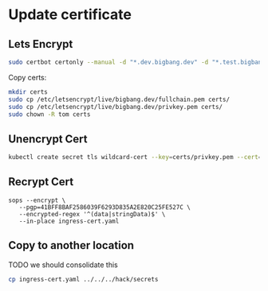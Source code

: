 # Update certificate

## Lets Encrypt

```bash
sudo certbot certonly --manual -d "*.dev.bigbang.dev" -d "*.test.bigbang.dev" -d "*.default.bigbang.dev" -d "*.bigbang.dev" -d bigbang.dev --agree-tos --preferred-challenges dns-01
```

Copy certs:

```bash
mkdir certs
sudo cp /etc/letsencrypt/live/bigbang.dev/fullchain.pem certs/
sudo cp /etc/letsencrypt/live/bigbang.dev/privkey.pem certs/
sudo chown -R tom certs
```


## Unencrypt Cert

```bash
kubectl create secret tls wildcard-cert --key=certs/privkey.pem --cert=certs/fullchain.pem --dry-run=client -oyaml > ingress-cert.yaml
```

## Recrypt Cert

```
sops --encrypt \
   --pgp=41BFF8BAF2586039F6293D835A2E820C25FE527C \
   --encrypted-regex '^(data|stringData)$' \
   --in-place ingress-cert.yaml
```

## Copy to another location

TODO we should consolidate this

```bash
cp ingress-cert.yaml ../../../hack/secrets
```
